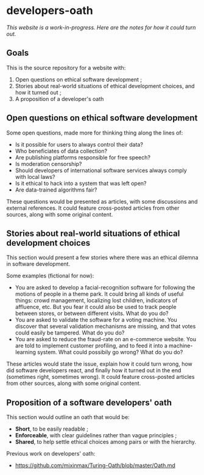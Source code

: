 # developers-oath

_This website is a work-in-progress. Here are the notes for how it could turn out._

## Goals

This is the source repository for a website with:

1. Open questions on ethical software development ;
2. Stories about real-world situations of ethical development choices, and how it turned out ;
3. A proposition of a developer's oath

## Open questions on ethical software development

Some open questions, made more for thinking thing along the lines of:

- Is it possible for users to always control their data?
- Who beneficiates of data collection?
- Are publishing platforms responsible for free speech?
- Is moderation censorship?
- Should developers of international software services always comply with local laws?
- Is it ethical to hack into a system that was left open?
- Are data-trained algorithms fair?

These questions would be presented as articles, with some discussions and external references. It could feature cross-posted articles from other sources, along with some original content.

## Stories about real-world situations of ethical development choices

This section would present a few stories where there was an ethical dilemna in software development.

Some examples (fictional for now):

- You are asked to develop a facial-recognition software for following the motions of people in a theme park. It could bring all kinds of useful things: crowd management, localizing lost children, indicators of affluence, etc. But you fear it could also be used to track people between stores, or between different visits. What do you do?
- You are asked to validate the software for a voting machine. You discover that several validation mechanisms are missing, and that votes could easily be tampered. What do you do?
- You are asked to reduce the fraud-rate on an e-commerce website. You are told to implement customer profiling, and to feed it into a machine-learning system. What could possibily go wrong? What do you do?

These articles would state the issue, explain how it could turn wrong, how did software developers react, and finally how it turned out in the end (sometimes right, sometimes wrong). It could feature cross-posted articles from other sources, along with some original content.

## Proposition of a software developers' oath

This section would outline an oath that would be:

- **Short**, to be easily readable ;
- **Enforceable**, with clear guidelines rather than vague principles ;
- **Shared**, to help settle ethical choices among pairs or with the hierarchy.

Previous work on developers' oath:

- https://github.com/mixinmax/Turing-Oath/blob/master/Oath.md
